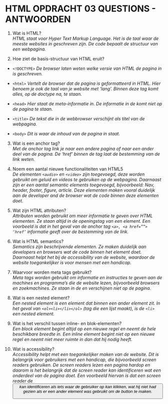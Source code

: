 # HTML OPDRACHT 03 QUESTIONS - ANTWOORDEN
1.	Wat is HTML?<br>
_HTML staat voor Hyper Text Markup Language. Het is de taal waar de meeste websites in geschreven zijn. De code bepaalt de structuur van een webpagina._

2.	Hoe ziet de basis-structuur van HTML eruit?<br>
*	`<!DOCTYPE>`
_De browser laten weten welke versie van HTML de pagina in is geschreven._

*	`<html>`
_Vertelt de browser dat de pagina is geformatteerd in HTML. Hier benoem je ook de taal van je website met ‘lang’. Binnen deze tag komt alles, op de doctype na, te staan._

*	`<head>`
_Hier staat de meta-informatie in. De informatie in de <head> komt niet op de pagina te staan._

*	`<title>`
_De tekst die in de webbrowser verschijnt als titel van de webpagina._

*	`<body>`
_Dit is waar de inhoud van de pagina in staat._

3.	Wat is een anchor tag?<br>
_Met de anchor tag link je naar een andere pagina of naar een ander deel van de pagina. De ‘href’ binnen de tag laat de bestemming van de link weten._

4.	Noem een aantal nieuwe functionaliteiten van HTML5<br>
_De elementen `<audio>` en `<video>` zijn toegevoegd, deze worden gebruikt om geluid en videos te gebruiken op de webpagina. Daarnaast zijn er een aantal semantic elements toegevoegd, bijvoorbeeld: Nav, header, footer, figure, article. Deze elementen maken vooral duidelijk aan de developer and de browser wat de code binnen deze elementen doet._

5.	Wat zijn HTML attributen?<br>
_Attributen worden gebruikt om meer informatie te geven over HTML elementen. Ze staan altijd in de openingstag van een element. Een voorbeeld is dat in het geval van de anchor tag `<a>, <a href=””> ‘href’` informatie geeft over de bestemming van de link._

6.	Wat is HTML semantics?<br>
_Semantics zijn beschrijvende elementen. Ze maken duidelijk aan developers en browsers wat de code binnen het element doet. Daarnaast helpt het bij de accessibility van de website, waardoor de website toegankelijker is voor mensen met een handicap._

7.	Waarvoor worden meta tags gebruikt?<br>
_Meta tags worden gebruikt om informatie en instructies te geven aan de machines en programma’s die de website lezen, bijvoorbeeld browsers en zoekmachines. Ze staan in de <head> en verschijnen niet op de pagina._

8.	Wat is een nested element?<br>
_Een nested element is een element dat binnen een ander element zit. In het geval van `<ol><li></li></ol>` (tag die een lijst maakt), is de `<li>` een nested element._

9.	Wat is het verschil tussen inline- en blok-elementen?<br>
_Een block element begint altijd op een nieuwe regel en neemt de hele beschikbare breedte in. Een inline element begint niet op een nieuwe regel en neemt niet meer ruimte in dan dat hij nodig heeft._

10.	Wat is accessibility?<br>
_Accessibility helpt met een toegankelijker maken van de website. Dit is belangrijk voor gebruikers met een handicap, die bijvoorbeeld screen readers gebruiken. De screen readers lezen een pagina hardop en daarom is het belangrijk dat de screen reader kan identificeren wat een onderdeel van de pagina doet. Een voorbeeld hiervan is dat een screen reader de <button> kan identificeren als iets waar de gebruiker op kan klikken, wat hij niet had gezien als er een ander element was gebruikt om de button te maken._
